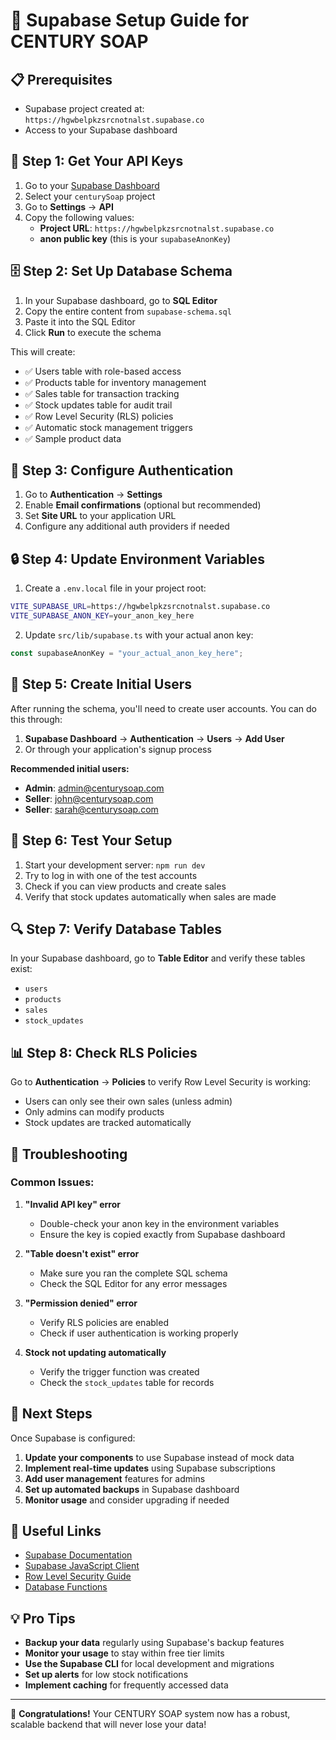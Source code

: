 # 🚀 Supabase Setup Guide for CENTURY SOAP

## 📋 Prerequisites

- Supabase project created at: `https://hgwbelpkzsrcnotnalst.supabase.co`
- Access to your Supabase dashboard

## 🔑 Step 1: Get Your API Keys

1. Go to your [Supabase Dashboard](https://supabase.com/dashboard)
2. Select your `centurySoap` project
3. Go to **Settings** → **API**
4. Copy the following values:
   - **Project URL**: `https://hgwbelpkzsrcnotnalst.supabase.co`
   - **anon public key** (this is your `supabaseAnonKey`)

## 🗄️ Step 2: Set Up Database Schema

1. In your Supabase dashboard, go to **SQL Editor**
2. Copy the entire content from `supabase-schema.sql`
3. Paste it into the SQL Editor
4. Click **Run** to execute the schema

This will create:

- ✅ Users table with role-based access
- ✅ Products table for inventory management
- ✅ Sales table for transaction tracking
- ✅ Stock updates table for audit trail
- ✅ Row Level Security (RLS) policies
- ✅ Automatic stock management triggers
- ✅ Sample product data

## 🔐 Step 3: Configure Authentication

1. Go to **Authentication** → **Settings**
2. Enable **Email confirmations** (optional but recommended)
3. Set **Site URL** to your application URL
4. Configure any additional auth providers if needed

## 🔒 Step 4: Update Environment Variables

1. Create a `.env.local` file in your project root:

```bash
VITE_SUPABASE_URL=https://hgwbelpkzsrcnotnalst.supabase.co
VITE_SUPABASE_ANON_KEY=your_anon_key_here
```

2. Update `src/lib/supabase.ts` with your actual anon key:

```typescript
const supabaseAnonKey = "your_actual_anon_key_here";
```

## 👥 Step 5: Create Initial Users

After running the schema, you'll need to create user accounts. You can do this through:

1. **Supabase Dashboard** → **Authentication** → **Users** → **Add User**
2. Or through your application's signup process

**Recommended initial users:**

- **Admin**: admin@centurysoap.com
- **Seller**: john@centurysoap.com
- **Seller**: sarah@centurysoap.com

## 🧪 Step 6: Test Your Setup

1. Start your development server: `npm run dev`
2. Try to log in with one of the test accounts
3. Check if you can view products and create sales
4. Verify that stock updates automatically when sales are made

## 🔍 Step 7: Verify Database Tables

In your Supabase dashboard, go to **Table Editor** and verify these tables exist:

- `users`
- `products`
- `sales`
- `stock_updates`

## 📊 Step 8: Check RLS Policies

Go to **Authentication** → **Policies** to verify Row Level Security is working:

- Users can only see their own sales (unless admin)
- Only admins can modify products
- Stock updates are tracked automatically

## 🚨 Troubleshooting

### Common Issues:

1. **"Invalid API key" error**

   - Double-check your anon key in the environment variables
   - Ensure the key is copied exactly from Supabase dashboard

2. **"Table doesn't exist" error**

   - Make sure you ran the complete SQL schema
   - Check the SQL Editor for any error messages

3. **"Permission denied" error**

   - Verify RLS policies are enabled
   - Check if user authentication is working properly

4. **Stock not updating automatically**
   - Verify the trigger function was created
   - Check the `stock_updates` table for records

## 📱 Next Steps

Once Supabase is configured:

1. **Update your components** to use Supabase instead of mock data
2. **Implement real-time updates** using Supabase subscriptions
3. **Add user management** features for admins
4. **Set up automated backups** in Supabase dashboard
5. **Monitor usage** and consider upgrading if needed

## 🔗 Useful Links

- [Supabase Documentation](https://supabase.com/docs)
- [Supabase JavaScript Client](https://supabase.com/docs/reference/javascript)
- [Row Level Security Guide](https://supabase.com/docs/guides/auth/row-level-security)
- [Database Functions](https://supabase.com/docs/guides/database/functions)

## 💡 Pro Tips

- **Backup your data** regularly using Supabase's backup features
- **Monitor your usage** to stay within free tier limits
- **Use the Supabase CLI** for local development and migrations
- **Set up alerts** for low stock notifications
- **Implement caching** for frequently accessed data

---

🎉 **Congratulations!** Your CENTURY SOAP system now has a robust, scalable backend that will never lose your data!
